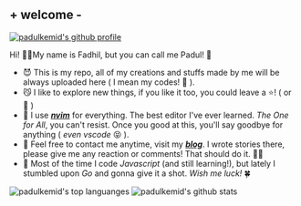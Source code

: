## + welcome -

[![padulkemid's github profile](https://img.shields.io/github/followers/padulkemid?label=Follow&style=social)](https://github.com/padulkemid)

Hi! 🤟🏼My name is Fadhil, but you can call me Padul! 🤤

- 😈 This is my repo, all of my creations and stuffs made by me will be always
uploaded here ( I mean my codes! 🤖 ). 
- 😼 I like to explore new things, if you like it too, you could leave a
    ⭐️! ( or 🍴 )
- 🐲 I use [***nvim***](https://neovim.io) for everything. The best editor I've ever learned. *The One for All*, you can't resist. Once you good at this, you'll say
    goodbye for anything ( *even vscode* 😝 ).
- 🤯 Feel free to contact me anytime, visit my
    [***blog***](https://padulkem.id). I wrote stories there, please give me any
    reaction or comments! That should do it. 👍🏼
- 🚀 Most of the time I code *Javascript* (and still learning!), but lately I stumbled upon *Go* and
    gonna give it a shot. *Wish me luck!* 🍀

![padulkemid's top languanges](https://github-readme-stats.vercel.app/api/top-langs/?username=padulkemid&hide=html,css)
![padulkemid's github stats](https://github-readme-stats.vercel.app/api?username=padulkemid&show_icons=true&count_private=true&line_height=40&hide=prs,issues)


